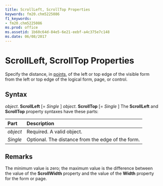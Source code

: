 ```yaml
---
title: ScrollLeft, ScrollTop Properties
keywords: fm20.chm5225086
f1_keywords:
- fm20.chm5225086
ms.prod: office
ms.assetid: 1b60c64d-84e5-6e21-eebf-a4c375e7c148
ms.date: 06/08/2017
---
```



# ScrollLeft, ScrollTop Properties



Specify the distance, in [points](../../Glossary/vbe-glossary.md#point), of the left or top edge of the visible form from the left or top edge of the logical form, page, or control.

## Syntax

_object_. **ScrollLeft** [= _Single_ ]
 _object_. **ScrollTop** [= _Single_ ]
The  **ScrollLeft** and **ScrollTop** property syntaxes have these parts:


|Part|Description|
|:-----|:-----|
| _object_|Required. A valid object.|
| _Single_|Optional. The distance from the edge of the form.|

## Remarks

The minimum value is zero; the maximum value is the difference between the value of the  **ScrollWidth** property and the value of the **Width** property for the form or page.

